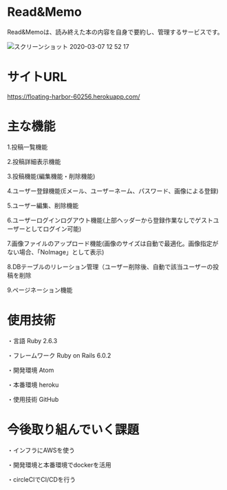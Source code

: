 # Read&Memo

Read&Memoは、読み終えた本の内容を自身で要約し、管理するサービスです。

![スクリーンショット 2020-03-07 12 52 17](https://user-images.githubusercontent.com/57691779/76136355-e0f6d600-6073-11ea-8dee-2083b0052886.png)



# サイトURL
https://floating-harbor-60256.herokuapp.com/



# 主な機能
1.投稿一覧機能


2.投稿詳細表示機能


3.投稿機能(編集機能・削除機能)

4.ユーザー登録機能(Eメール、ユーザーネーム、パスワード、画像による登録)
  

5.ユーザー編集、削除機能


6.ユーザーログインログアウト機能(上部ヘッダーから登録作業なしでゲストユーザーとしてログイン可能)


7.画像ファイルのアップロード機能(画像のサイズは自動で最適化。画像指定がない場合、「NoImage」として表示)


8.DBテーブルのリレーション管理（ユーザー削除後、自動で該当ユーザーの投稿を削除


9.ページネーション機能



# 使用技術

・言語
Ruby 2.6.3 

・フレームワーク
Ruby on Rails 6.0.2

・開発環境
Atom

・本番環境
heroku

・使用技術
GitHub



# 今後取り組んでいく課題
・インフラにAWSを使う

・開発環境と本番環境でdockerを活用

・circleCIでCI/CDを行う

